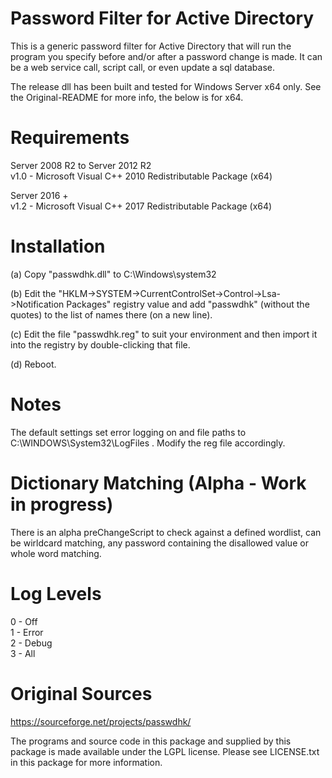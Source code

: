 # Password Filter for Active Directory

This is a generic password filter for Active Directory that will run the program you specify before and/or after a password change is made. It can be a web service call, script call, or even update a sql database.  
  
The release dll has been built and tested for Windows Server x64 only. See the Original-README for more info, the below is for x64.  
  
Requirements  
============  
Server 2008 R2 to Server 2012 R2  
v1.0 - Microsoft Visual C++ 2010 Redistributable Package (x64)  
  
Server 2016 +  
v1.2 - Microsoft Visual C++ 2017 Redistributable Package (x64)  
  
Installation  
============  
(a) Copy "passwdhk.dll" to C:\Windows\system32  
  
(b) Edit the "HKLM->SYSTEM->CurrentControlSet->Control->Lsa->Notification Packages" registry value and add "passwdhk" (without the quotes) to the list of names there (on a new line).  
  
(c) Edit the file "passwdhk.reg" to suit your environment and then import it into the registry by double-clicking that file.  
  
(d) Reboot.  
  
Notes  
=======  
The default settings set error logging on and file paths to C:\WINDOWS\System32\LogFiles . Modify the reg file accordingly.  
  
Dictionary Matching (Alpha - Work in progress)  
===================  
There is an alpha preChangeScript to check against a defined wordlist, can be wirldcard matching, any password containing the disallowed value or whole word matching.  
  
Log Levels  
==========  
  
0 - Off  
1 - Error  
2 - Debug  
3 - All  
  
Original Sources  
================  
https://sourceforge.net/projects/passwdhk/  
  
The programs and source code in this package and supplied by this package is made available under the LGPL license.  Please see LICENSE.txt in this package for more information.  
